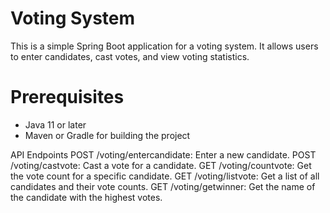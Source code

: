 # Voting System

This is a simple Spring Boot application for a voting system. It allows users to enter candidates, cast votes, and view voting statistics.

# Prerequisites

- Java 11 or later
- Maven or Gradle for building the project

API Endpoints
POST /voting/entercandidate: Enter a new candidate.
POST /voting/castvote: Cast a vote for a candidate.
GET /voting/countvote: Get the vote count for a specific candidate.
GET /voting/listvote: Get a list of all candidates and their vote counts.
GET /voting/getwinner: Get the name of the candidate with the highest votes.
